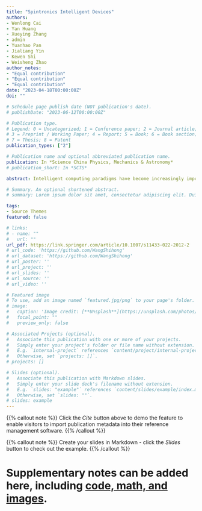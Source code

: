 ```yaml
---
title: "Spintronics Intelligent Devices"
authors:
- Wenlong Cai
- Yan Huang
- Xueying Zhang
- admin
- Yuanhao Pan
- Jialiang Yin
- Kewen Shi
- Weisheng Zhao
author_notes:
- "Equal contribution"
- "Equal contribution"
- "Equal contribution"
date: "2023-04-18T00:00:00Z"
doi: ""

# Schedule page publish date (NOT publication's date).
# publishDate: "2023-06-12T00:00:00Z"

# Publication type.
# Legend: 0 = Uncategorized; 1 = Conference paper; 2 = Journal article;
# 3 = Preprint / Working Paper; 4 = Report; 5 = Book; 6 = Book section;
# 7 = Thesis; 8 = Patent
publication_types: ["2"]

# Publication name and optional abbreviated publication name.
publication: In *Science China Physics, Mechanics & Astronomy*
# publication_short: In *SCTS*

abstract: Intelligent computing paradigms have become increasingly important for the efficient processing of massive amounts of data. However, using traditional electronic devices to implement these intelligent paradigms is currently mismatched and limited by their energy, area, and speed. Spintronics, which exploits the magnetic and electrical properties of electrons, could break through these limitations and bring new possibilities to electrical devices. In particular, the tunneling magnetoresistance effect, merging quantum and spintronics, enables spintronic devices to be compatible with standard integrated circuits with a magnetic tunnel junction (MTJ) design, showing great potential for implementing hardware-based intelligent frameworks. In this review, we introduce the specific capabilities of MTJs, including nonvolatility, stochasticity, plasticity, and nonlinearity, which are highly favorable in artificial intelligence algorithms. We then present how these devices could impact the development of intelligent computing, including in-memory computing, probabilistic computing, and neuromorphic computing. Finally, we discuss their challenges and perspectives in intelligent hardware implementations.

# Summary. An optional shortened abstract.
# summary: Lorem ipsum dolor sit amet, consectetur adipiscing elit. Duis posuere tellus ac convallis placerat. Proin tincidunt magna sed ex sollicitudin condimentum.

tags:
- Source Themes
featured: false

# links:
# - name: ""
#   url: ""
url_pdf: https://link.springer.com/article/10.1007/s11433-022-2012-2
# url_code: 'https://github.com/WangShihong'
# url_dataset: 'https://github.com/WangShihong'
# url_poster: ''
# url_project: ''
# url_slides: ''
# url_source: ''
# url_video: ''

# Featured image
# To use, add an image named `featured.jpg/png` to your page's folder. 
# image:
#   caption: 'Image credit: [**Unsplash**](https://unsplash.com/photos/jdD8gXaTZsc)'
#   focal_point: ""
#   preview_only: false

# Associated Projects (optional).
#   Associate this publication with one or more of your projects.
#   Simply enter your project's folder or file name without extension.
#   E.g. `internal-project` references `content/project/internal-project/index.md`.
#   Otherwise, set `projects: []`.
# projects: []

# Slides (optional).
#   Associate this publication with Markdown slides.
#   Simply enter your slide deck's filename without extension.
#   E.g. `slides: "example"` references `content/slides/example/index.md`.
#   Otherwise, set `slides: ""`.
# slides: example
---
```


{{% callout note %}}
Click the *Cite* button above to demo the feature to enable visitors to import publication metadata into their reference management software.
{{% /callout %}}

{{% callout note %}}
Create your slides in Markdown - click the *Slides* button to check out the example.
{{% /callout %}}

# Supplementary notes can be added here, including [code, math, and images](https://wowchemy.com/docs/writing-markdown-latex/).
